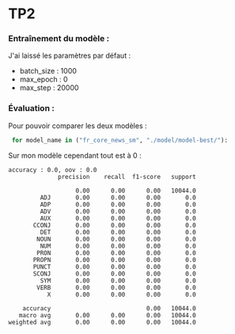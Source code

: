 # TP2

### Entraînement du modèle :

J'ai laissé les paramètres par défaut :
* batch_size : 1000
* max_epoch : 0
* max_step : 20000

### Évaluation :

Pour pouvoir comparer les deux modèles :
```py
 for model_name in ("fr_core_news_sm", "./model/model-best/"):
```
Sur mon modèle cependant tout est à 0 :

```
accuracy : 0.0, oov : 0.0
              precision    recall  f1-score   support

                   0.00      0.00      0.00   10044.0
         ADJ       0.00      0.00      0.00       0.0
         ADP       0.00      0.00      0.00       0.0
         ADV       0.00      0.00      0.00       0.0
         AUX       0.00      0.00      0.00       0.0
       CCONJ       0.00      0.00      0.00       0.0
         DET       0.00      0.00      0.00       0.0
        NOUN       0.00      0.00      0.00       0.0
         NUM       0.00      0.00      0.00       0.0
        PRON       0.00      0.00      0.00       0.0
       PROPN       0.00      0.00      0.00       0.0
       PUNCT       0.00      0.00      0.00       0.0
       SCONJ       0.00      0.00      0.00       0.0
         SYM       0.00      0.00      0.00       0.0
        VERB       0.00      0.00      0.00       0.0
           X       0.00      0.00      0.00       0.0

    accuracy                           0.00   10044.0
   macro avg       0.00      0.00      0.00   10044.0
weighted avg       0.00      0.00      0.00   10044.0
```
